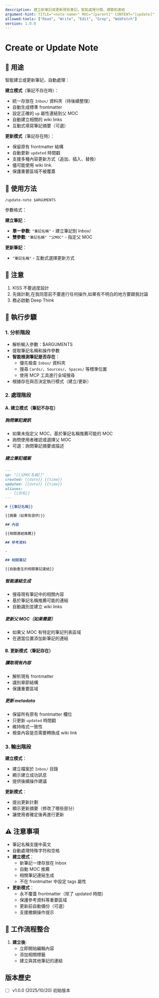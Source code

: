 ```yaml
---
description: 建立新筆記或更新現有筆記，智能處理分類、標籤和連結
argument-hint: TITLE="<note-name>" MOC="[parent]" CONTENT="[update]"
allowed-tools: ["Read", "Write", "Edit", "Grep", "WebFetch"]
version: 1.0.0
---
```


# Create or Update Note

## 🎯 用途

智能建立或更新筆記，自動處理：

**建立模式**（筆記不存在時）：

- 統一存放在 `Inbox/` 資料夾（待後續整理）
- 自動生成標準 frontmatter
- 設定正確的 `up` 屬性連結到父 MOC
- 自動建立相關的 wiki links
- 互動式填寫筆記摘要（可選）

**更新模式**（筆記存在時）：

- 保留原有 frontmatter 結構
- 自動更新 `updated` 時間戳
- 支援多種內容更新方式（追加、插入、替換）
- 儘可能使用 wiki link.
- 保護重要區域不被覆蓋

## 📝 使用方法

`/update-note $ARGUMENTS`

參數格式：

**建立筆記**：

- **單一參數**: `"筆記名稱"` - 建立筆記到 Inbox/
- **雙參數**: `"筆記名稱" "父MOC"` - 指定父 MOC

**更新筆記**：

- `"筆記名稱"` - 互動式選擇更新方式

## 🚨 注意

1. KISS 不要過度設計
2. 先做計劃,在我同意前不要進行任何操作,如果有不明白的地方要跟我討論
3. 務必啟動 Deep Think

## 🔧 執行步驟

### 1. **分析階段**

- 解析輸入參數：$ARGUMENTS
- 提取筆記名稱和操作參數
- **智能檢測筆記是否存在**：
  - 優先檢查 `Inbox/` 資料夾
  - 搜尋 `Cards/`、`Sources/`、`Spaces/` 等標準位置
  - 使用 MCP 工具進行全域搜尋
- 根據存在與否決定執行模式（建立/更新）

### 2. **處理階段**

#### A. 建立模式（筆記不存在）

##### 詢問筆記資訊

- 如果未指定父 MOC，基於筆記名稱推薦可能的 MOC
- 詢問使用者確認或選擇父 MOC
- 可選：詢問筆記摘要或描述

##### 建立筆記檔案

```markdown
---
up: "[[父MOC名稱]]"
created: {{date}} {{time}}
updated: {{date}} {{time}}
aliases:
  - {{別名}}
---

# {{筆記名稱}}

{{摘要（如果有提供）}}

## 內容

{{相關連結推薦}}

## 參考資料

-

## 相關筆記

{{自動產生的相關筆記連結}}
```

##### 智能連結生成

- 搜尋現有筆記中的相關內容
- 基於筆記名稱推薦可能的連結
- 自動識別並建立 wiki links

##### 更新父 MOC（如果需要）

- 如果父 MOC 有特定的筆記列表區域
- 在適當位置添加新筆記的連結

#### B. 更新模式（筆記存在）

##### 讀取現有內容

- 解析現有 frontmatter
- 識別章節結構
- 保護重要區域

##### 更新 metadata

- 保留所有原有 frontmatter 欄位
- 只更新 `updated` 時間戳
- 維持格式一致性
- 檢查內容是否需要轉換成 wiki link

### 3. **輸出階段**

**建立模式**：

- 建立檔案於 `Inbox/` 目錄
- 顯示建立成功訊息
- 提供後續操作建議

**更新模式**：

- 提出更新計劃
- 顯示更新摘要（修改了哪些部分）
- 讓使用者確定後再進行更新

## ⚠️ 注意事項

- 筆記名稱支援中英文
- 自動處理特殊字符和空格
- **建立模式**：
  - 新筆記一律存放在 Inbox
  - 自動 MOC 推薦
  - 相關筆記連結生成
  - 不在 frontmatter 中設定 tags 屬性
- **更新模式**：
  - 永不覆蓋 frontmatter（除了 updated 時間）
  - 保護參考資料等重要區域
  - 更新前自動備份（可選）
  - 支援撤銷操作提示

## 🔄 工作流程整合

1. **建立後**:
   - 立即開始編輯內容
   - 添加相關標籤
   - 建立與其他筆記的連結

## 版本歷史

- [ ] v1.0.0 (2025/10/20) 初始版本
